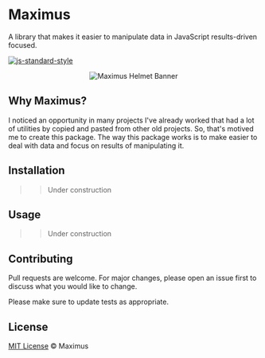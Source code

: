 # Maximus

A library that makes it easier to manipulate data in JavaScript results-driven focused.

[![js-standard-style](https://img.shields.io/badge/code%20style-standard-brightgreen.svg)](http://standardjs.com)

<center>
   <img src="banner.jpg" alt="Maximus Helmet Banner" />
</center>

## Why Maximus?

I noticed an opportunity in many projects I've already worked that had a lot of utilities by copied and pasted from other old projects. So, that's motived me to create this package.
The way this package works is to make easier to deal with data and focus on results of manipulating it.

## Installation

>> Under construction

## Usage

>> Under construction

## Contributing

Pull requests are welcome. For major changes, please open an issue first to discuss what you would like to change.

Please make sure to update tests as appropriate.

## License

[MIT License](LICENSE) © Maximus
